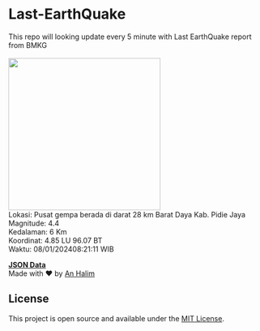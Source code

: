 # Last-EarthQuake
This repo will looking update every 5 minute with Last EarthQuake report from BMKG
<br>
<br>
<img src="https://static.bmkg.go.id/20240108082111.mmi.jpg" width="300"/>
<br>
Lokasi: Pusat gempa berada di darat 28 km Barat Daya Kab. Pidie Jaya <br>
Magnitude: 4.4 <br>
Kedalaman: 6 Km <br>
Koordinat: 4.85 LU 96.07 BT <br>
Waktu: 08/01/202408:21:11 WIB <br>

<a href="./data/data.json">**JSON Data**</a>
<br>
Made with ❤️ by <a href="https://github.com/an-halim">An Halim</a>
## License

This project is open source and available under the [MIT License](LICENSE).
